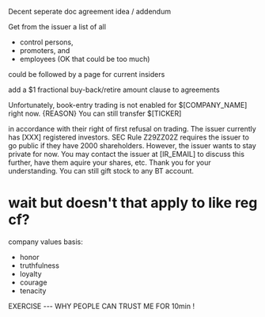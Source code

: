 Decent seperate doc agreement idea / addendum 

Get from the issuer a list of all
- control persons,
- promoters, and
- employees (OK that could be too much)


could be followed by a page for current insiders



add a $1 fractional buy-back/retire amount clause to agreements

Unfortunately, book-entry trading is not enabled for $[COMPANY_NAME] right now. {REASON} You can still transfer $[TICKER]

in accordance with their right of first refusal on trading. The issuer currently has [XXX] registered investors. SEC Rule Z29ZZ02Z requires the issuer to go public if they have 2000 shareholders. However, the issuer wants to stay private for now. You may contact the issuer at [IR_EMAIL] to discuss this further, have them aquire your shares, etc. Thank you for your understanding. You can still gift stock to any BT account.

# wait but doesn't that apply to like reg cf? 



company values basis:
- honor
- truthfulness
- loyalty
- courage
- tenacity



EXERCISE --- WHY PEOPLE CAN TRUST ME FOR 10min !
